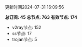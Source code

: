 更新时间2024-07-31 16:09:56

**总订阅: 45**
**总节点: 763**
**有效节点: 174**
- v2ray节点: 152
- ss节点: 17
- trojan节点: 5
